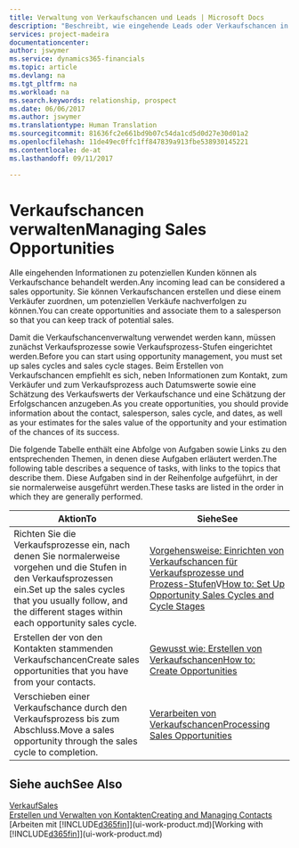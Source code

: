 ```yaml
---
title: Verwaltung von Verkaufschancen und Leads | Microsoft Docs
description: "Beschreibt, wie eingehende Leads oder Verkaufschancen in Financials verwaltet werden und verknüpft sie mit einem Verkäufer, um die potenziellen Verkäufe nachverfolgen zu können."
services: project-madeira
documentationcenter: 
author: jswymer
ms.service: dynamics365-financials
ms.topic: article
ms.devlang: na
ms.tgt_pltfrm: na
ms.workload: na
ms.search.keywords: relationship, prospect
ms.date: 06/06/2017
ms.author: jswymer
ms.translationtype: Human Translation
ms.sourcegitcommit: 81636fc2e661bd9b07c54da1cd5d0d27e30d01a2
ms.openlocfilehash: 11de49ec0ffc1ff847839a913fbe538930145221
ms.contentlocale: de-at
ms.lasthandoff: 09/11/2017

---
```

# <a name="managing-sales-opportunities"></a><span data-ttu-id="9776b-103">Verkaufschancen verwalten</span><span class="sxs-lookup"><span data-stu-id="9776b-103">Managing Sales Opportunities</span></span>
<span data-ttu-id="9776b-104">Alle eingehenden Informationen zu potenziellen Kunden können als Verkaufschance behandelt werden.</span><span class="sxs-lookup"><span data-stu-id="9776b-104">Any incoming lead can be considered a sales opportunity.</span></span> <span data-ttu-id="9776b-105">Sie können Verkaufschancen erstellen und diese einem Verkäufer zuordnen, um potenziellen Verkäufe nachverfolgen zu können.</span><span class="sxs-lookup"><span data-stu-id="9776b-105">You can create opportunities and associate them to a salesperson so that you can keep track of potential sales.</span></span>

<span data-ttu-id="9776b-106">Damit die Verkaufschancenverwaltung verwendet werden kann, müssen zunächst Verkaufsprozesse sowie Verkaufsprozess-Stufen eingerichtet werden.</span><span class="sxs-lookup"><span data-stu-id="9776b-106">Before you can start using opportunity management, you must set up sales cycles and sales cycle stages.</span></span> <span data-ttu-id="9776b-107">Beim Erstellen von Verkaufschancen empfiehlt es sich, neben Informationen zum Kontakt, zum Verkäufer und zum Verkaufsprozess auch Datumswerte sowie eine Schätzung des Verkaufswerts der Verkaufschance und eine Schätzung der Erfolgschancen anzugeben.</span><span class="sxs-lookup"><span data-stu-id="9776b-107">As you create opportunities, you should provide information about the contact, salesperson, sales cycle, and dates, as well as your estimates for the sales value of the opportunity and your estimation of the chances of its success.</span></span>

<span data-ttu-id="9776b-108">Die folgende Tabelle enthält eine Abfolge von Aufgaben sowie Links zu den entsprechenden Themen, in denen diese Aufgaben erläutert werden.</span><span class="sxs-lookup"><span data-stu-id="9776b-108">The following table describes a sequence of tasks, with links to the topics that describe them.</span></span> <span data-ttu-id="9776b-109">Diese Aufgaben sind in der Reihenfolge aufgeführt, in der sie normalerweise ausgeführt werden.</span><span class="sxs-lookup"><span data-stu-id="9776b-109">These tasks are listed in the order in which they are generally performed.</span></span>

| <span data-ttu-id="9776b-110">Aktion</span><span class="sxs-lookup"><span data-stu-id="9776b-110">To</span></span> | <span data-ttu-id="9776b-111">Siehe</span><span class="sxs-lookup"><span data-stu-id="9776b-111">See</span></span> |
| --- | --- |
| <span data-ttu-id="9776b-112">Richten Sie die Verkaufsprozesse ein, nach denen Sie normalerweise vorgehen und die Stufen in den Verkaufsprozessen ein.</span><span class="sxs-lookup"><span data-stu-id="9776b-112">Set up the sales cycles that you usually follow, and the different stages within each opportunity sales cycle.</span></span> |<span data-ttu-id="9776b-113">[Vorgehensweise: Einrichten von Verkaufschancen für Verkaufsprozesse und Prozess-Stufen](marketing-how-setup-opportunity-sales-cycles-stages.md)V</span><span class="sxs-lookup"><span data-stu-id="9776b-113">[How to: Set Up Opportunity Sales Cycles and Cycle Stages](marketing-how-setup-opportunity-sales-cycles-stages.md)</span></span> |
| <span data-ttu-id="9776b-114">Erstellen der von den Kontakten stammenden Verkaufschancen</span><span class="sxs-lookup"><span data-stu-id="9776b-114">Create sales opportunities that you have from your contacts.</span></span> |[<span data-ttu-id="9776b-115">Gewusst wie: Erstellen von Verkaufschancen</span><span class="sxs-lookup"><span data-stu-id="9776b-115">How to: Create Opportunities</span></span>](marketing-how-create-opportunities.md) |
| <span data-ttu-id="9776b-116">Verschieben einer Verkaufschance durch den Verkaufsprozess bis zum Abschluss.</span><span class="sxs-lookup"><span data-stu-id="9776b-116">Move a sales opportunity through the sales cycle to completion.</span></span> |[<span data-ttu-id="9776b-117">Verarbeiten von Verkaufschancen</span><span class="sxs-lookup"><span data-stu-id="9776b-117">Processing Sales Opportunities</span></span>](marketing-processing-sales-opportunities.md) |

## <a name="see-also"></a><span data-ttu-id="9776b-118">Siehe auch</span><span class="sxs-lookup"><span data-stu-id="9776b-118">See Also</span></span>
[<span data-ttu-id="9776b-119">Verkauf</span><span class="sxs-lookup"><span data-stu-id="9776b-119">Sales</span></span>](sales-manage-sales.md)  
[<span data-ttu-id="9776b-120">Erstellen und Verwalten von Kontakten</span><span class="sxs-lookup"><span data-stu-id="9776b-120">Creating and Managing Contacts</span></span>](marketing-contacts.md)  
<span data-ttu-id="9776b-121">[Arbeiten mit [!INCLUDE[d365fin](includes/d365fin_md.md)]](ui-work-product.md)</span><span class="sxs-lookup"><span data-stu-id="9776b-121">[Working with [!INCLUDE[d365fin](includes/d365fin_md.md)]](ui-work-product.md)</span></span>

